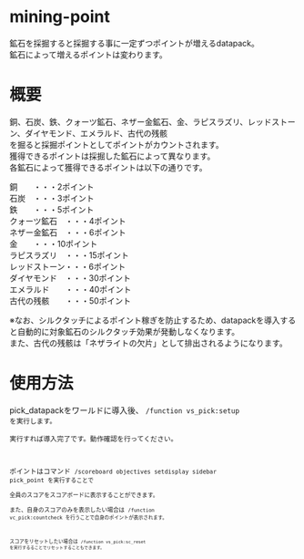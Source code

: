 # mining-point
鉱石を採掘すると採掘する事に一定ずつポイントが増えるdatapack。  
鉱石によって増えるポイントは変わります。  

# 概要
銅、石炭、鉄、クォーツ鉱石、ネザー金鉱石、金、ラピスラズリ、レッドストーン、ダイヤモンド、エメラルド、古代の残骸  
を掘ると採掘ポイントとしてポイントがカウントされます。  
獲得できるポイントは採掘した鉱石によって異なります。  
各鉱石によって獲得できるポイントは以下の通りです。  

銅　　・・・2ポイント  
石炭　・・・3ポイント  
鉄　　・・・5ポイント  
クォーツ鉱石　・・・4ポイント  
ネザー金鉱石　・・・6ポイント  
金　　・・・10ポイント  
ラピスラズリ　・・・15ポイント  
レッドストーン・・・6ポイント  
ダイヤモンド　・・・30ポイント  
エメラルド　　・・・40ポイント  
古代の残骸　　・・・50ポイント  

※なお、シルクタッチによるポイント稼ぎを防止するため、datapackを導入すると自動的に対象鉱石のシルクタッチ効果が発動しなくなります。  
また、古代の残骸は「ネザライトの欠片」として排出されるようになります。  

# 使用方法
pick_datapackをワールドに導入後、 <code>/function vs_pick:setup  を実行します。  
実行すれば導入完了です。動作確認を行ってください。  

ポイントはコマンド <code>/scoreboard objectives setdisplay sidebar pick_point  を実行することで  
全員のスコアをスコアボードに表示することができます。  
また、自身のスコアのみを表示したい場合は <code>/function vc_pick:countcheck  を行うことで自身のポイントが表示されます。  
  
スコアをリセットしたい場合は <code>/function vs_pick:sc_reset  を実行するることでリセットすることもできます。